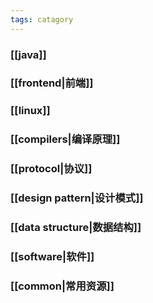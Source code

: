 ```yaml
---
tags: catagory
---
```

###  [[java]]
### [[frontend|前端]]
### [[linux]]
### [[compilers|编译原理]]
### [[protocol|协议]]
### [[design pattern|设计模式]]
### [[data structure|数据结构]]
### [[software|软件]]
### [[common|常用资源]]
